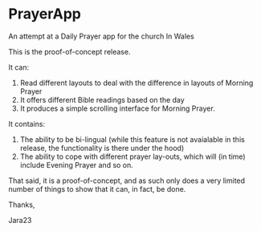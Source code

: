 # PrayerApp
An attempt at a Daily Prayer app for the church In Wales

This is the proof-of-concept release.

It can:

1. Read different layouts to deal with the difference in layouts of Morning Prayer
2. It offers different Bible readings based on the day
3. It produces a simple scrolling interface for Morning Prayer. 

It contains:
1. The ability to be bi-lingual (while this feature is not avaialable in this release, the functionality is there under the hood)
2. The ability to cope with different prayer lay-outs, which will (in time) include Evening Prayer and so on. 

That said, it is a proof-of-concept, and as such only does a very limited number of things to show that it can, in fact, be done. 

Thanks,

Jara23

